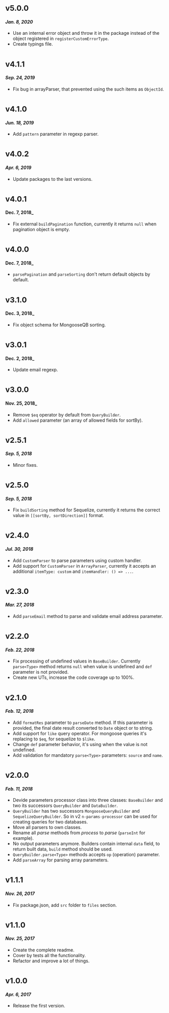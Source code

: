 # <sub>v5.0.0</sub>
#### _Jan. 8, 2020_
  * Use an internal error object and throw it in the package instead of the object registered in `registerCustomErrorType`.
  * Create typings file.

# <sub>v4.1.1</sub>
#### _Sep. 24, 2019_
  * Fix bug in arrayParser, that prevented using the such items as `ObjectId`.

# <sub>v4.1.0</sub>
#### _Jun. 18, 2019_
  * Add `pattern` parameter in regexp parser.

# <sub>v4.0.2</sub>
#### _Apr. 6, 2019_
  * Update packages to the last versions.

# <sub>v4.0.1</sub>
#### Dec. 7, 2018_
  * Fix external `buildPagination` function, currently it returns `null` when pagination object is empty.

# <sub>v4.0.0</sub>
#### Dec. 7, 2018_
  * `parsePagination` and `parseSorting` don't return default objects by default.

# <sub>v3.1.0</sub>
#### Dec. 3, 2018_
  * Fix object schema for MongooseQB sorting.

# <sub>v3.0.1</sub>
#### Dec. 2, 2018_
  * Update email regexp.

# <sub>v3.0.0</sub>
#### Nov. 25, 2018_
  * Remove `$eq` operator by default from `QueryBuilder`.
  * Add `allowed` parameter (an array of allowed fields for sortBy).

# <sub>v2.5.1</sub>
#### _Sep. 5, 2018_
  * Minor fixes.

# <sub>v2.5.0</sub>
#### _Sep. 5, 2018_
  * Fix `buildSorting` method for Sequelize, currently it returns the correct value in `[[sortBy, sortDirection]]` format.

# <sub>v2.4.0</sub>
#### _Jul. 30, 2018_
  * Add `CustomParser` to parse parameters using custom handler.
  * Add support for `CustomParser` in `ArrayParser`, currently it accepts an additional `itemType: custom` and `itemHandler: () => ...`.

# <sub>v2.3.0</sub>
#### _Mar. 27, 2018_
  * Add `parseEmail` method to parse and validate email address parameter.

# <sub>v2.2.0</sub>
#### _Feb. 22, 2018_
  * Fix processing of undefined values in `BaseBuilder`. Currently `parse<Type>` method returns `null` when value is undefined and `def` parameter is not provided.
  * Create new UTs, increase the code coverage up to 100%.

# <sub>v2.1.0</sub>
#### _Feb. 12, 2018_

  * Add `formatRes` parameter to `parseDate` method. If this parameter is provided, the final date result converted to `Date` object or to string.
  * Add support for `like` query operator. For mongoose queries it's replacing to `$eq`, for sequelize to `$like`.
  * Change `def` parameter behavior, it's using when the value is not undefined.
  * Add validation for mandatory `parse<Type>` parameters: `source` and `name`.

# <sub>v2.0.0</sub>
#### _Feb. 11, 2018_

  * Devide parameters processor class into three classes: `BaseBuilder` and two its successors `QueryBuilder` and `DataBuilder`.
  * `QueryBuilder` has two successors `MongooseQueryBuilder` and `SequelizeQueryBuilder`. So in v2 `n-params-processor` can be used for creating queries for two databases.
  * Move all parsers to own classes.
  * Rename all _parse_ methods from _process<Type>_ to _parse<Type>_ (`parseInt` for example).
  * No output parameters anymore. Builders contain internal `data` field, to return built data, `build` method should be used.
  * `QueryBuilder.parse<Type>` methods accepts `op` (operation) parameter.
  * Add `parseArray` for parsing array parameters.

# <sub>v1.1.1</sub>
#### _Nov. 26, 2017_

  * Fix package.json, add `src` folder to `files` section.

# <sub>v1.1.0</sub>
#### _Nov. 25, 2017_

 * Create the complete readme.
 * Cover by tests all the functionality.
 * Refactor and improve a lot of things.
 
# <sub>v1.0.0</sub>
#### _Apr. 6, 2017_

 * Release the first version.
